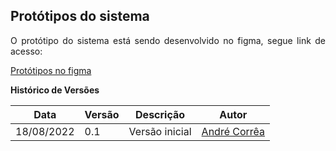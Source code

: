 ## Protótipos do sistema

<p style="text-align: justify"> O protótipo do sistema está sendo desenvolvido no figma, segue link de acesso: </p>


[Protótipos no figma](https://www.figma.com/file/cQMiGRsACtlvzdMTO63Nmb/Protótipo-Capita-C)

**Histórico de Versões**

| Data       | Versão | Descrição      | Autor                                         |
| ---------- | ------ | -------------- | --------------------------------------------- |
| 18/08/2022 | 0.1    | Versão inicial | [André Corrêa](https://github.com/dartmol203) |
